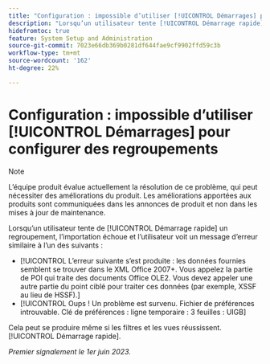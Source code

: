 ```yaml
---
title: "Configuration : impossible d’utiliser [!UICONTROL Démarrages] pour configurer des groupements"
description: "Lorsqu’un utilisateur tente [!UICONTROL Démarrage rapide] un regroupement, l’importation échoue et l’utilisateur voit un message d’erreur."
hidefromtoc: true
feature: System Setup and Administration
source-git-commit: 7023e66db369b0281df644fae9cf9902ffd59c3b
workflow-type: tm+mt
source-wordcount: '162'
ht-degree: 22%

---
```



# Configuration : impossible d’utiliser [!UICONTROL Démarrages] pour configurer des regroupements

>[!NOTE]
>
>L’équipe produit évalue actuellement la résolution de ce problème, qui peut nécessiter des améliorations du produit. Les améliorations apportées aux produits sont communiquées dans les annonces de produit et non dans les mises à jour de maintenance.

Lorsqu’un utilisateur tente de [!UICONTROL Démarrage rapide] un regroupement, l’importation échoue et l’utilisateur voit un message d’erreur similaire à l’un des suivants :

* [!UICONTROL L’erreur suivante s’est produite : les données fournies semblent se trouver dans le XML Office 2007+. Vous appelez la partie de POI qui traite des documents Office OLE2. Vous devez appeler une autre partie du point ciblé pour traiter ces données (par exemple, XSSF au lieu de HSSF).]
* [!UICONTROL Oups ! Un problème est survenu. Fichier de préférences introuvable. Clé de préférences : ligne temporaire : 3 feuilles : UIGB]

Cela peut se produire même si les filtres et les vues réussissent. [!UICONTROL Démarrage rapide].

_Premier signalement le 1er juin 2023._

